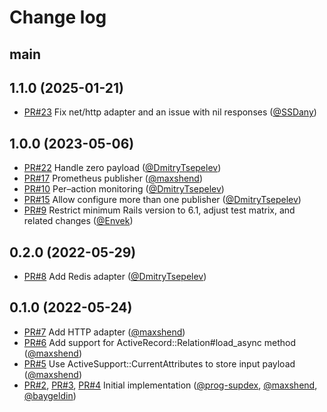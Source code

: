 # Change log

## main

## 1.1.0 (2025-01-21)

- [PR#23](https://github.com/DmitryTsepelev/io_monitor/pull/23) Fix net/http adapter and an issue with nil responses ([@SSDany])

## 1.0.0 (2023-05-06)

- [PR#22](https://github.com/DmitryTsepelev/io_monitor/pull/22) Handle zero payload ([@DmitryTsepelev])
- [PR#17](https://github.com/DmitryTsepelev/io_monitor/pull/17) Prometheus publisher ([@maxshend])
- [PR#10](https://github.com/DmitryTsepelev/io_monitor/pull/10) Per–action monitoring ([@DmitryTsepelev])
- [PR#15](https://github.com/DmitryTsepelev/io_monitor/pull/15) Allow configure more than one publisher ([@DmitryTsepelev])
- [PR#9](https://github.com/DmitryTsepelev/io_monitor/pull/9) Restrict minimum Rails version to 6.1, adjust test matrix, and related changes ([@Envek])

## 0.2.0 (2022-05-29)

- [PR#8](https://github.com/DmitryTsepelev/io_monitor/pull/8) Add Redis adapter ([@DmitryTsepelev])

## 0.1.0 (2022-05-24)

- [PR#7](https://github.com/DmitryTsepelev/io_monitor/pull/7) Add HTTP adapter ([@maxshend])
- [PR#6](https://github.com/DmitryTsepelev/io_monitor/pull/6) Add support for ActiveRecord::Relation#load_async method ([@maxshend])
- [PR#5](https://github.com/DmitryTsepelev/io_monitor/pull/5) Use ActiveSupport::CurrentAttributes to store input payload ([@maxshend])
- [PR#2](https://github.com/DmitryTsepelev/io_monitor/pull/2), [PR#3](https://github.com/DmitryTsepelev/io_monitor/pull/3), [PR#4](https://github.com/DmitryTsepelev/io_monitor/pull/4) Initial implementation ([@prog-supdex], [@maxshend], [@baygeldin])

[@baygeldin]: https://github.com/baygeldin
[@prog-supdex]: https://github.com/prog-supdex
[@maxshend]: https://github.com/maxshend
[@DmitryTsepelev]: https://github.com/DmitryTsepelev
[@Envek]: https://github.com/Envek
[@SSDany]: https://github.com/SSDany

